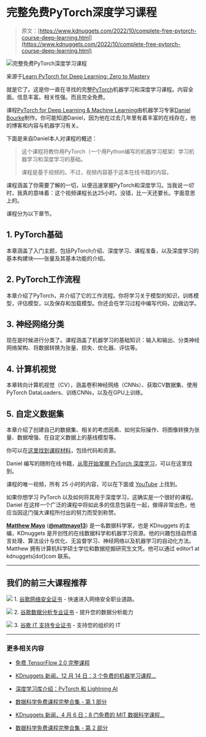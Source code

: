 # 完整免费PyTorch深度学习课程

> 原文：[https://www.kdnuggets.com/2022/10/complete-free-pytorch-course-deep-learning.html](https://www.kdnuggets.com/2022/10/complete-free-pytorch-course-deep-learning.html)

![完整免费PyTorch深度学习课程](../Images/702085b7c4eaa55db03ce7c3556fefab.png)

来源于[Learn PyTorch for Deep Learning: Zero to Mastery](https://www.learnpytorch.io/)

就是它了。这是你一直在寻找的完整[PyTorch](https://pytorch.org/)机器学习和深度学习课程。内容全面。信息丰富。相关性强。而且完全免费。

课程[PyTorch for Deep Learning & Machine Learning](https://www.youtube.com/watch?v=V_xro1bcAuA)由机器学习专家[Daniel Bourke](https://www.youtube.com/channel/UCr8O8l5cCX85Oem1d18EezQ)制作。你可能知道Daniel，因为他在过去几年里有着丰富的在线存在，他的博客和内容与机器学习有关。

下面是来自Daniel本人对课程的概述：

> 这个课程将教你用PyTorch（一个用Python编写的机器学习框架）学习机器学习和深度学习的基础。
> 
> 课程是基于视频的。不过，视频内容基于这本在线书籍的内容。

课程涵盖了你需要了解的一切，以便迅速掌握PyTorch和深度学习。当我说*一切*时，我真的意味着：这个视频课程长达25小时。没错，比一天还要长。字面意思上的。

课程分为以下章节。

## 1\. PyTorch基础

本章涵盖了入门主题，包括PyTorch介绍、深度学习、课程准备，以及深度学习的基本构建块——张量及其基本功能的介绍。

## 2\. PyTorch工作流程

本章介绍了PyTorch，并介绍了它的工作流程。你将学习关于模型的知识，训练模型，评估模型，以及保存和加载模型。你还会在学习过程中编写代码，边做边学。

## 3\. 神经网络分类

现在是时候进行分类了。课程涵盖了机器学习的基础知识：输入和输出、分类神经网络架构、将数据转换为张量、损失、优化器、评估等。

## 4\. 计算机视觉

本章转向计算机视觉（CV），涵盖卷积神经网络（CNNs）、获取CV数据集、使用PyTorch DataLoaders、训练CNNs，以及在GPU上训练。

## 5\. 自定义数据集

本章介绍了创建自己的数据集、相关的考虑因素、如何实际操作、将图像转换为张量、数据增强、在自定义数据上的基线模型等。

你可以在[这里找到课程材料](https://github.com/mrdbourke/pytorch-deep-learning)，包括代码和资源。

Daniel 编写的随附在线书籍，[从零开始掌握 PyTorch 深度学习](https://www.learnpytorch.io/)，可以在这里找到。

课程的唯一视频，所有 25 小时的内容，可以在下面或 [YouTube](https://www.youtube.com/watch?v=V_xro1bcAuA) 上找到。

如果你想学习 PyTorch 以及如何将其用于深度学习，这确实是一个很好的课程。Daniel 在这样一个广泛的课程中将如此多的信息包装在一起，做得非常出色，他应当因这门强大课程所付出的努力而受到称赞。

**[Matthew Mayo](https://www.linkedin.com/in/mattmayo13/)** ([**@mattmayo13**](https://twitter.com/mattmayo13)) 是一名数据科学家，也是 KDnuggets 的主编，KDnuggets 是开创性的在线数据科学和机器学习资源。他的兴趣包括自然语言处理、算法设计与优化、无监督学习、神经网络以及机器学习的自动化方法。Matthew 拥有计算机科学硕士学位和数据挖掘研究生文凭。他可以通过 editor1 at kdnuggets[dot]com 联系。

* * *

## 我们的前三大课程推荐

![](../Images/0244c01ba9267c002ef39d4907e0b8fb.png) 1\. [谷歌网络安全证书](https://www.kdnuggets.com/google-cybersecurity) - 快速进入网络安全职业道路。

![](../Images/e225c49c3c91745821c8c0368bf04711.png) 2\. [谷歌数据分析专业证书](https://www.kdnuggets.com/google-data-analytics) - 提升您的数据分析能力

![](../Images/0244c01ba9267c002ef39d4907e0b8fb.png) 3\. [谷歌 IT 支持专业证书](https://www.kdnuggets.com/google-itsupport) - 支持您的组织的 IT

* * *

### 更多相关内容

+   [免费 TensorFlow 2.0 完整课程](https://www.kdnuggets.com/2023/02/free-tensorflow-20-complete-course.html)

+   [KDnuggets 新闻，12 月 14 日：3 个免费的机器学习课程…](https://www.kdnuggets.com/2022/n48.html)

+   [深度学习库介绍：PyTorch 和 Lightning AI](https://www.kdnuggets.com/introduction-to-deep-learning-libraries-pytorch-and-lightning-ai)

+   [数据科学免费课程完整合集 - 第 1 部分](https://www.kdnuggets.com/2023/03/complete-collection-data-science-free-courses-part-1.html)

+   [KDnuggets 新闻，4 月 6 日：8 门免费的 MIT 数据科学课程…](https://www.kdnuggets.com/2022/n14.html)

+   [数据科学免费课程完整合集 - 第 2 部分](https://www.kdnuggets.com/2023/03/complete-collection-data-science-free-courses-part-2.html)
